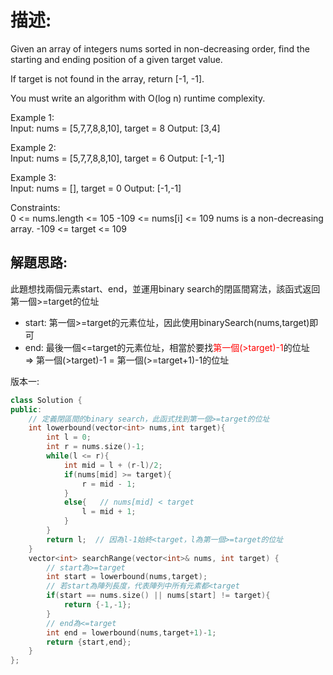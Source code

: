 # 描述:
Given an array of integers nums sorted in non-decreasing order, find the starting and ending position of a given target value.

If target is not found in the array, return [-1, -1].

You must write an algorithm with O(log n) runtime complexity.

Example 1:  
Input: nums = [5,7,7,8,8,10], target = 8
Output: [3,4]  

Example 2:  
Input: nums = [5,7,7,8,8,10], target = 6
Output: [-1,-1]  

Example 3:  
Input: nums = [], target = 0
Output: [-1,-1]
 

Constraints:  
0 <= nums.length <= 105
-109 <= nums[i] <= 109
nums is a non-decreasing array.
-109 <= target <= 109

## 解題思路:
此題想找兩個元素start、end，並運用binary search的閉區間寫法，該函式返回第一個>=target的位址
* start: 第一個>=target的元素位址，因此使用binarySearch(nums,target)即可
* end: 最後一個<=target的元素位址，相當於要找<font color = 'red'>第一個(>target)-1</font>的位址  
=> 第一個(>target)-1 = 第一個(>=target+1)-1的位址

版本一:
```C++
class Solution {
public:
    // 定義閉區間的binary search，此函式找到第一個>=target的位址
    int lowerbound(vector<int> nums,int target){
        int l = 0;
        int r = nums.size()-1;
        while(l <= r){
            int mid = l + (r-l)/2;
            if(nums[mid] >= target){
                r = mid - 1;
            }
            else{   // nums[mid] < target
                l = mid + 1;
            }
        }
        return l;  // 因為l-1始終<target，l為第一個>=target的位址
    }
    vector<int> searchRange(vector<int>& nums, int target) {
        // start為>=target
        int start = lowerbound(nums,target);
        // 若start為陣列長度，代表陣列中所有元素都<target
        if(start == nums.size() || nums[start] != target){
            return {-1,-1};
        }
        // end為<=target 
        int end = lowerbound(nums,target+1)-1;
        return {start,end};
    }
};
```